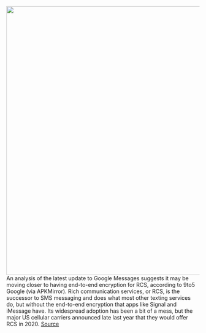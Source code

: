 <img src='https://cdn.vox-cdn.com/thumbor/cUHR89PASU_ljLL7cOvtAMhvLyY=/0x0:2040x1360/1200x800/filters:focal(857x517:1183x843)/cdn.vox-cdn.com/uploads/chorus_image/image/66836733/acastro_180508_1777_google_IO_0002.0.jpg' width='700px' /><br/>
An analysis of the latest update to Google Messages suggests it may be moving closer to having end-to-end encryption for RCS, according to 9to5 Google (via APKMirror). Rich communication services, or RCS, is the successor to SMS messaging and does what most other texting services do, but without the end-to-end encryption that apps like Signal and iMessage have. Its widespread adoption has been a bit of a mess, but the major US cellular carriers announced late last year that they would offer RCS in 2020.
<a href='https://www.theverge.com/2020/5/23/21268577/google-messages-end-to-end-encryption-rcs'> Source <a/>